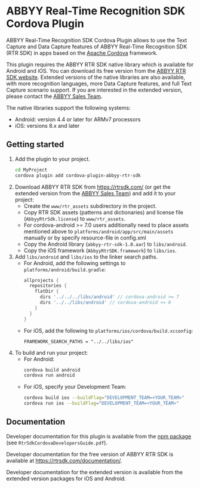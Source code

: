 # ABBYY Real-Time Recognition SDK Cordova Plugin

ABBYY Real-Time Recognition SDK Cordova Plugin allows to use the Text Capture and Data Capture features of ABBYY Real-Time Recognition SDK (RTR SDK) in apps based on the [Apache Cordova](https://cordova.apache.org) framework.

This plugin requires the ABBYY RTR SDK native library which is available for Android and iOS. You can download its free version from the [ABBYY RTR SDK website](https://rtrsdk.com/). Extended versions of the native libraries are also available, with more recognition languages, more Data Capture features, and full Text Capture scenario support. If you are interested in the extended version, please contact the [ABBYY Sales Team](https://rtrsdk.com/contacts/).

The native libraries support the following systems:

* Android: version 4.4 or later for ARMv7 processors
* iOS: versions 8.x and later


## Getting started

1. Add the plugin to your project.
    ```sh
    cd MyProject
    cordova plugin add cordova-plugin-abbyy-rtr-sdk
    ```
2. Download ABBYY RTR SDK from https://rtrsdk.com/ (or get the extended version from the [ABBYY Sales Team](https://rtrsdk.com/contacts/)) and add it to your project:
    * Create the `www/rtr_assets` subdirectory in the project.
    * Copy RTR SDK assets (patterns and dictionaries) and license file (`AbbyyRtrSdk.license`) to `www/rtr_assets`.
    * For cordova-android >= 7.0 users additionally need to place assets mentioned above to `platforms/android/app/src/main/assets` manually or by specify resource-file in config.xml
    * Copy the Android library (`abbyy-rtr-sdk-1.0.aar`) to `libs/android`.
    * Copy the iOS framework (`AbbyyRtrSDK.framework`) to `libs/ios`.
3. Add `libs/android` and `libs/ios` to the linker search paths.
    * For Android, add the following settings to `platforms/android/build.gradle`:
        ```gradle
        allprojects {
          repositories {
            flatDir {
              dirs '../../../libs/android' // cordova-android >= 7
              dirs '../../libs/android' // cordova-android <= 6
            }
          }
        }
        ```
    * For iOS, add the following to `platforms/ios/cordova/build.xcconfig`:
        ```xcode
        FRAMEWORK_SEARCH_PATHS = "../../libs/ios"
        ```
4. To build and run your project:
    * For Android:
        ```sh
        cordova build android
        cordova run android
        ```
    * For iOS, specify your Development Team:
        ```sh
        cordova build ios --buildFlag="DEVELOPMENT_TEAM=<YOUR_TEAM>"
        cordova run ios --buildFlag="DEVELOPMENT_TEAM=<YOUR_TEAM>"
        ```


## Documentation

Developer documentation for this plugin is available from the [npm package](https://www.npmjs.com/package/cordova-plugin-abbyy-rtr-sdk) (see `RtrSdkCordovaDevelopersGuide.pdf`).

Developer documentation for the free version of ABBYY RTR SDK is available at https://rtrsdk.com/documentation/.

Developer documentation for the extended version is available from the extended version packages for iOS and Android.
